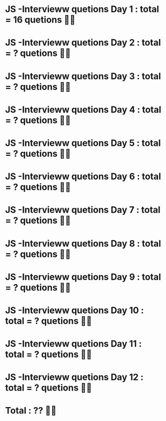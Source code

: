 # JS -Intervieww quetions Day 1 : total = 16 quetions 🥳🥳
# JS -Intervieww quetions Day 2 : total = ? quetions 🥳🥳
# JS -Intervieww quetions Day 3 : total = ? quetions 🥳🥳
# JS -Intervieww quetions Day 4 : total = ? quetions 🥳🥳
# JS -Intervieww quetions Day 5 : total = ? quetions 🥳🥳
# JS -Intervieww quetions Day 6 : total = ? quetions 🥳🥳
# JS -Intervieww quetions Day 7 : total = ? quetions 🥳🥳
# JS -Intervieww quetions Day 8 : total = ? quetions 🥳🥳
# JS -Intervieww quetions Day 9 : total = ? quetions 🥳🥳
# JS -Intervieww quetions Day 10 : total = ? quetions 🥳🥳
# JS -Intervieww quetions Day 11 : total = ? quetions 🥳🥳
# JS -Intervieww quetions Day 12 : total = ? quetions 🥳🥳

# Total : ?? 🥳🥳

